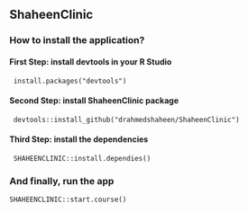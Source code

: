 
## ShaheenClinic
### How to install the application?
#### First Step: install devtools in your R Studio
     install.packages("devtools")
#### Second Step: install ShaheenClinic package
     devtools::install_github("drahmedshaheen/ShaheenClinic")
#### Third Step: install the dependencies
     SHAHEENCLINIC::install.dependies()

### And finally, run the app
    SHAHEENCLINIC::start.course()
   

